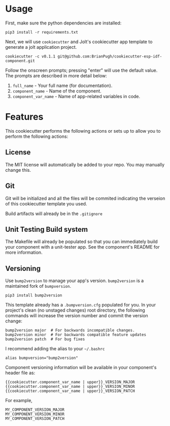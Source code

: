 
# Usage

First, make sure the python dependencies are installed:

```
pip3 install -r requirements.txt
```

Next, we will use `cookiecutter` and Jolt's cookiecutter app template to 
generate a jolt application project.

```
cookiecutter -c v0.1.1 git@github.com:BrianPugh/cookiecutter-esp-idf-component.git
```

Follow the onscreen prompts; pressing "enter" will use the default value.
The prompts are described in more detail below:

1. `full_name` - Your full name (for documentation).
2. `component_name` - Name of the component.
3. `component_var_name` - Name of app-related variables in code.

# Features

This cookiecutter performs the following actions or sets up to allow you to perform
the following actions:

## License

The MIT license will automatically be added to your repo. You may manually change
this.

## Git

Git will be initialized and all the files will be commited indicating 
the verseion of this cookiecutter template you used.

Build artifacts will already be in the `.gitignore`

## Unit Testing Build system

The Makefile will already be populated so that you can immediately build your
component with a unit-tester app. See the component's README for more information.

## Versioning

Use `bump2version` to manage your app's version. `bump2version` is a maintained
fork of `bumpversion`.

```
pip3 install bump2version
```

This template already has a `.bumpversion.cfg` populated for you. In your project's
clean (no unstaged changes) root directory, the following commands will increase
the version number and commit the version change:

```
bump2version major  # For backwards incompatible changes.
bump2version minor  # For backwards compatible feature updates
bump2version patch  # For bug fixes
```

I recommend adding the alias to your `~/.bashrc`

```
alias bumpversion="bump2version"
```

Component versioning information will be available in your component's header 
file as:

```
{{cookiecutter.component_var_name | upper}}_VERSION_MAJOR
{{cookiecutter.component_var_name | upper}}_VERSION_MINOR
{{cookiecutter.component_var_name | upper}}_VERSION_PATCH
```

For example,

```
MY_COMPONENT_VERSION_MAJOR
MY_COMPONENT_VERSION_MINOR
MY_COMPONENT_VERSION_PATCH
```
